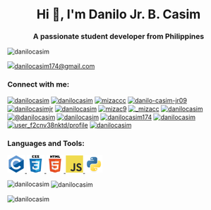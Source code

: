 <h1 align="center">Hi 👋, I'm Danilo Jr. B. Casim</h1>
<h3 align="center">A passionate student developer from Philippines</h3>


<p align="left"> <img src="https://komarev.com/ghpvc/?username=danilocasim&label=Profile%20views&color=0e75b6&style=flat" alt="danilocasim" /> </p>

<p align="left"> <a href="https://www.linkedin.com/in/danilo-casim-jr09/?locale=en_US" target="blank"><img src="https://img.shields.io/badge/LinkedIn-Let%27s_Connect-blue?style=for-the-badge&logo=linkedin
/></a> </p>

- 🌱 I’m currently learning **JavaScript**

- 💬 Ask me about **HTML , CSS, JS, GIT, PYTHON, JAVA**

- 📫 How to reach me **danilocasim174@gmail.com**

<h3 align="left">Connect with me:</h3>
<p align="left">
<a href="https://codepen.io/danilocasim" target="blank"><img align="center" src="https://raw.githubusercontent.com/rahuldkjain/github-profile-readme-generator/master/src/images/icons/Social/codepen.svg" alt="danilocasim" height="30" width="40" /></a>
<a href="https://dev.to/danilocasim" target="blank"><img align="center" src="https://raw.githubusercontent.com/rahuldkjain/github-profile-readme-generator/master/src/images/icons/Social/devto.svg" alt="danilocasim" height="30" width="40" /></a>
<a href="https://twitter.com/mizaccc" target="blank"><img align="center" src="https://raw.githubusercontent.com/rahuldkjain/github-profile-readme-generator/master/src/images/icons/Social/twitter.svg" alt="mizaccc" height="30" width="40" /></a>
<a href="https://linkedin.com/in/danilo-casim-jr09" target="blank"><img align="center" src="https://raw.githubusercontent.com/rahuldkjain/github-profile-readme-generator/master/src/images/icons/Social/linked-in-alt.svg" alt="danilo-casim-jr09" height="30" width="40" /></a>
<a href="https://stackoverflow.com/users/danilocasimjr" target="blank"><img align="center" src="https://raw.githubusercontent.com/rahuldkjain/github-profile-readme-generator/master/src/images/icons/Social/stack-overflow.svg" alt="danilocasimjr" height="30" width="40" /></a>
<a href="https://codesandbox.com/danilocasim" target="blank"><img align="center" src="https://raw.githubusercontent.com/rahuldkjain/github-profile-readme-generator/master/src/images/icons/Social/codesandbox.svg" alt="danilocasim" height="30" width="40" /></a>
<a href="https://fb.com/mizac9" target="blank"><img align="center" src="https://raw.githubusercontent.com/rahuldkjain/github-profile-readme-generator/master/src/images/icons/Social/facebook.svg" alt="mizac9" height="30" width="40" /></a>
<a href="https://instagram.com/_mizacc" target="blank"><img align="center" src="https://raw.githubusercontent.com/rahuldkjain/github-profile-readme-generator/master/src/images/icons/Social/instagram.svg" alt="_mizacc" height="30" width="40" /></a>
<a href="https://dribbble.com/danilocasim" target="blank"><img align="center" src="https://raw.githubusercontent.com/rahuldkjain/github-profile-readme-generator/master/src/images/icons/Social/dribbble.svg" alt="danilocasim" height="30" width="40" /></a>
<a href="https://hashnode.com/@danilocasim" target="blank"><img align="center" src="https://raw.githubusercontent.com/rahuldkjain/github-profile-readme-generator/master/src/images/icons/Social/hashnode.svg" alt="@danilocasim" height="30" width="40" /></a>
<a href="https://www.codechef.com/users/danilocasim" target="blank"><img align="center" src="https://cdn.jsdelivr.net/npm/simple-icons@3.1.0/icons/codechef.svg" alt="danilocasim" height="30" width="40" /></a>
<a href="https://www.hackerrank.com/danilocasim174" target="blank"><img align="center" src="https://raw.githubusercontent.com/rahuldkjain/github-profile-readme-generator/master/src/images/icons/Social/hackerrank.svg" alt="danilocasim174" height="30" width="40" /></a>
<a href="https://www.leetcode.com/danilocasim" target="blank"><img align="center" src="https://raw.githubusercontent.com/rahuldkjain/github-profile-readme-generator/master/src/images/icons/Social/leet-code.svg" alt="danilocasim" height="30" width="40" /></a>
<a href="https://auth.geeksforgeeks.org/user/user_f2cnv38nktd/profile" target="blank"><img align="center" src="https://raw.githubusercontent.com/rahuldkjain/github-profile-readme-generator/master/src/images/icons/Social/geeks-for-geeks.svg" alt="user_f2cnv38nktd/profile" height="30" width="40" /></a>
<a href="https://www.topcoder.com/members/danilocasim" target="blank"><img align="center" src="https://raw.githubusercontent.com/rahuldkjain/github-profile-readme-generator/master/src/images/icons/Social/topcoder.svg" alt="danilocasim" height="30" width="40" /></a>
</p>

<h3 align="left">Languages and Tools:</h3>
<p align="left"> <a href="https://www.cprogramming.com/" target="_blank" rel="noreferrer"> <img src="https://raw.githubusercontent.com/devicons/devicon/master/icons/c/c-original.svg" alt="c" width="40" height="40"/> </a> <a href="https://www.w3schools.com/css/" target="_blank" rel="noreferrer"> <img src="https://raw.githubusercontent.com/devicons/devicon/master/icons/css3/css3-original-wordmark.svg" alt="css3" width="40" height="40"/> </a> <a href="https://www.w3.org/html/" target="_blank" rel="noreferrer"> <img src="https://raw.githubusercontent.com/devicons/devicon/master/icons/html5/html5-original-wordmark.svg" alt="html5" width="40" height="40"/> </a> <a href="https://developer.mozilla.org/en-US/docs/Web/JavaScript" target="_blank" rel="noreferrer"> <img src="https://raw.githubusercontent.com/devicons/devicon/master/icons/javascript/javascript-original.svg" alt="javascript" width="40" height="40"/> </a> <a href="https://www.python.org" target="_blank" rel="noreferrer"> <img src="https://raw.githubusercontent.com/devicons/devicon/master/icons/python/python-original.svg" alt="python" width="40" height="40"/> </a> </p>

<p><img align="left" src="https://github-readme-stats.vercel.app/api/top-langs?username=danilocasim&show_icons=true&locale=en&layout=compact&theme=react" alt="danilocasim" /></p>

<p>&nbsp;<img align="center" src="https://github-readme-stats.vercel.app/api?username=danilocasim&show_icons=true&hide=contribs,prs&cache_seconds=86400&theme=react" alt="danilocasim" /></p>


<p><img align="center" src="https://github-readme-streak-stats.herokuapp.com/?user=danilocasim&theme=react" alt="danilocasim" /></p>
